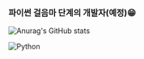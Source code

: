 ### 파이썬 걸음마 단계의 개발자(예정)😁

<!--
**SWan9710/SWan9710** is a ✨ _special_ ✨ repository because its `README.md` (this file) appears on your GitHub profile.

Here are some ideas to get you started:

- 🔭 I’m currently working on ...
- 🌱 I’m currently learning ...
- 👯 I’m looking to collaborate on ...
- 🤔 I’m looking for help with ...
- 💬 Ask me about ...
- 📫 How to reach me: ...
- 😄 Pronouns: ...
- ⚡ Fun fact: ...
-->

![Anurag's GitHub stats](https://github-readme-stats.vercel.app/api?username=SWan9710&show_icons=true&theme=radical)


![Python](https://img.shields.io/badge/Python-3776AB.svg?&style=for-the-badge&logo=Python&logoColor=3776AB)

